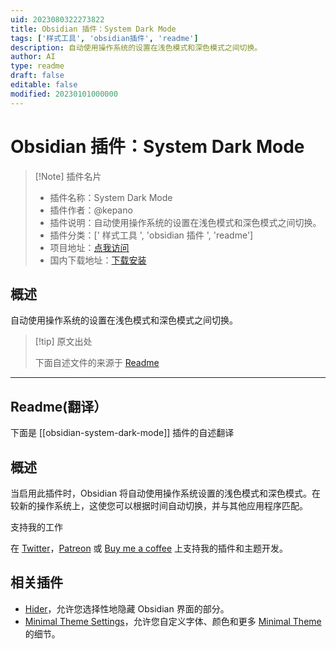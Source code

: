 ```yaml
---
uid: 2023080322273822
title: Obsidian 插件：System Dark Mode
tags: ['样式工具', 'obsidian插件', 'readme']
description: 自动使用操作系统的设置在浅色模式和深色模式之间切换。
author: AI
type: readme
draft: false
editable: false
modified: 20230101000000
---
```


# Obsidian 插件：System Dark Mode

> [!Note] 插件名片
> - 插件名称：System Dark Mode
> - 插件作者：@kepano
> - 插件说明：自动使用操作系统的设置在浅色模式和深色模式之间切换。
> - 插件分类：[' 样式工具 ', 'obsidian 插件 ', 'readme']
> - 项目地址：[点我访问](https://github.com/kepano/obsidian-system-dark-mode)
> - 国内下载地址：[下载安装](https://pkmer.cn/products/plugin/pluginMarket/?obsidian-system-dark-mode)

## 概述

自动使用操作系统的设置在浅色模式和深色模式之间切换。

> [!tip] 原文出处
>
>下面自述文件的来源于 [Readme](https://ghproxy.net/https://raw.githubusercontent.com/kepano/obsidian-system-dark-mode/master/README.md)

---

## Readme(翻译）

下面是 [[obsidian-system-dark-mode]] 插件的自述翻译

## 概述

当启用此插件时，Obsidian 将自动使用操作系统设置的浅色模式和深色模式。在较新的操作系统上，这使您可以根据时间自动切换，并与其他应用程序匹配。

支持我的工作

在 [Twitter](https://www.twitter.com/kepano)，[Patreon](https://www.patreon.com/kepano) 或 [Buy me a coffee](https://www.buymeacoffee.com/kepano) 上支持我的插件和主题开发。

## 相关插件

- [Hider](https://github.com/kepano/obsidian-hider)，允许您选择性地隐藏 Obsidian 界面的部分。
- [Minimal Theme Settings](https://github.com/kepano/obsidian-minimal-settings)，允许您自定义字体、颜色和更多 [Minimal Theme](https://github.com/kepano/obsidian-minimal) 的细节。



